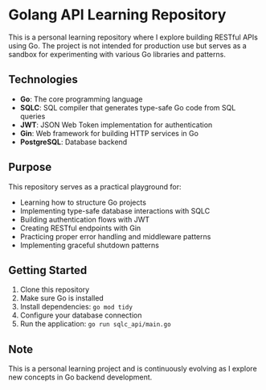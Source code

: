 # Golang API Learning Repository

This is a personal learning repository where I explore building RESTful APIs using Go. The project is not intended for production use but serves as a sandbox for experimenting with various Go libraries and patterns.

## Technologies

- **Go**: The core programming language
- **SQLC**: SQL compiler that generates type-safe Go code from SQL queries
- **JWT**: JSON Web Token implementation for authentication
- **Gin**: Web framework for building HTTP services in Go
- **PostgreSQL**: Database backend

## Purpose

This repository serves as a practical playground for:

- Learning how to structure Go projects
- Implementing type-safe database interactions with SQLC
- Building authentication flows with JWT
- Creating RESTful endpoints with Gin
- Practicing proper error handling and middleware patterns
- Implementing graceful shutdown patterns

## Getting Started

1. Clone this repository
2. Make sure Go is installed
3. Install dependencies: `go mod tidy`
4. Configure your database connection
5. Run the application: `go run sqlc_api/main.go`

## Note

This is a personal learning project and is continuously evolving as I explore new concepts in Go backend development.